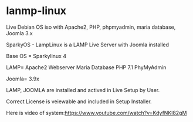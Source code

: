 # lanmp-linux
Live Debian OS iso with Apache2, PHP, phpmyadmin, maria database, Joomla 3.x

SparkyOS - LampLinux is a LAMP Live Server with Joomla installed

  Base OS = Sparkylinux 4

  LAMP= Apache2 Webserver
        Maria Database
        PHP 7.1
        PhyMyAdmin
  
  Joomla= 3.9x
  
LAMP, JOOMLA are installed and actived in Live Setup by User.

Correct License is veiewable and included in Setup Installer.

Here is video of system:https://www.youtube.com/watch?v=KdyfNKl82gM
